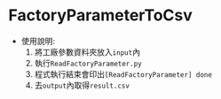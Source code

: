 # FactoryParameterToCsv
- 使用說明:  
    1. 將工廠參數資料夾放入`input`內
    2. 執行`ReadFactoryParameter.py`
    3. 程式執行結束會印出`[ReadFactoryParameter] done`
    4. 去`output`內取得`result.csv`
